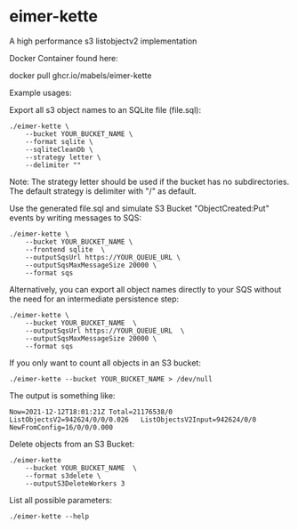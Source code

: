 # eimer-kette
A high performance s3 listobjectv2 implementation

Docker Container found here:

docker pull ghcr.io/mabels/eimer-kette

Example usages:

Export all s3 object names to an SQLite file (file.sql):
```
./eimer-kette \
    --bucket YOUR_BUCKET_NAME \
    --format sqlite \
    --sqliteCleanDb \
    --strategy letter \
    --delimiter ""
```
Note: The strategy letter should be used if the bucket has no subdirectories. The default strategy is delimiter with "/" as default.

Use the generated file.sql and simulate S3 Bucket "ObjectCreated:Put" events by writing messages to SQS:
```
./eimer-kette \
    --bucket YOUR_BUCKET_NAME \ 
    --frontend sqlite  \
    --outputSqsUrl https://YOUR_QUEUE_URL \
    --outputSqsMaxMessageSize 20000 \
    --format sqs
```

Alternatively, you can export all object names directly to your SQS without the need for an intermediate persistence step:
```
./eimer-kette \
    --bucket YOUR_BUCKET_NAME  \ 
    --outputSqsUrl https://YOUR_QUEUE_URL  \
    --outputSqsMaxMessageSize 20000 \
    --format sqs
```

If you only want to count all objects in an S3 bucket:

```
./eimer-kette --bucket YOUR_BUCKET_NAME > /dev/null
```

The output is something like:
```
Now=2021-12-12T18:01:21Z Total=21176538/0  ListObjectsV2=942624/0/0/0.026   ListObjectsV2Input=942624/0/0   NewFromConfig=16/0/0/0.000
```

Delete objects from an S3 Bucket:
```
./eimer-kette 
    --bucket YOUR_BUCKET_NAME  \
    --format s3delete \
    --outputS3DeleteWorkers 3
```

List all possible parameters:
```
./eimer-kette --help
```

